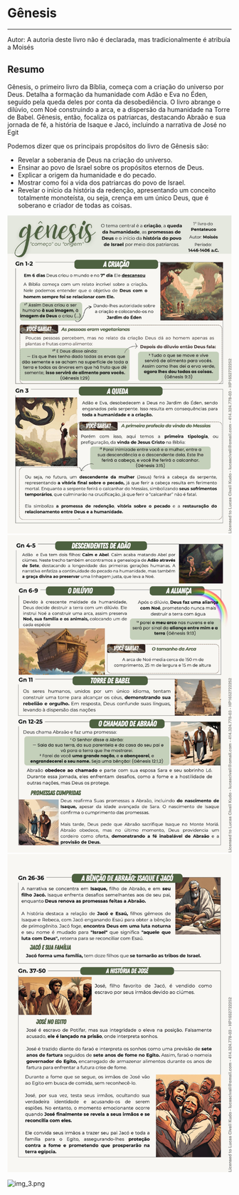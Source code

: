# Gênesis

--- 

Autor: A autoria deste livro não é declarada, mas tradicionalmente é atribuía a Moisés

## Resumo

Gênesis, o primeiro livro da Bíblia, começa com a criação do universo por Deus. Detalha a
formação da humanidade com Adão e Eva no Éden, seguido pela queda deles por conta da
desobediência. O livro abrange o dilúvio, com Noé construindo a arca, e a dispersão da humanidade na
Torre de Babel. Gênesis, então, focaliza os patriarcas, destacando Abraão e sua jornada de fé, a história de
Isaque e Jacó, incluindo a narrativa de José no Egit

Podemos dizer que os principais propósitos do livro de Gênesis são:
- Revelar a soberania de Deus na criação do universo.
- Ensinar ao povo de Israel sobre os propósitos eternos de Deus.
- Explicar a origem da humanidade e do pecado.
- Mostrar como foi a vida dos patriarcas do povo de Israel.
- Revelar o início da história da redenção, apresentando um conceito totalmente monoteísta, ou seja, crença em um único Deus, que é soberano e criador de todas as coisas.

![img.png](img.png)
![img_1.png](img_1.png)
![img_2.png](img_2.png)

![img_3.png](img_3.png)

